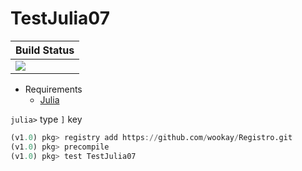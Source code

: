 # TestJulia07

|  **Build Status**                |
|:---------------------------------|
|  [![][actions-img]][actions-url] |



* Requirements
   - [Julia](https://julialang.org/downloads/)

`julia>` type `]` key

```julia
(v1.0) pkg> registry add https://github.com/wookay/Registro.git
(v1.0) pkg> precompile
(v1.0) pkg> test TestJulia07
```


[actions-img]: https://github.com/wookay/TestJulia07.jl/workflows/CI/badge.svg
[actions-url]: https://github.com/wookay/TestJulia07.jl/actions
